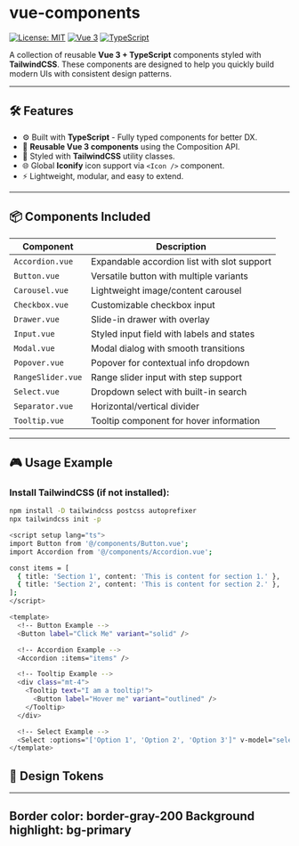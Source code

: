 # vue-components

[![License: MIT](https://img.shields.io/badge/license-MIT-blue.svg)](LICENSE) 
[![Vue 3](https://img.shields.io/badge/Vue-3.x-brightgreen.svg)](https://v3.vuejs.org/) 
[![TypeScript](https://img.shields.io/badge/TypeScript-Strict-blue.svg)](https://www.typescriptlang.org/)

A collection of reusable **Vue 3 + TypeScript** components styled with **TailwindCSS**. These components are designed to help you quickly build modern UIs with consistent design patterns.

---

## 🛠 Features

- ⚙️ Built with **TypeScript** - Fully typed components for better DX.
- 🧩 **Reusable Vue 3 components** using the Composition API.
- 🎨 Styled with **TailwindCSS** utility classes.
- 🌐 Global **Iconify** icon support via `<Icon />` component.
- ⚡ Lightweight, modular, and easy to extend.

---

## 📦 Components Included

| Component         | Description                                 |
|-------------------|---------------------------------------------|
| `Accordion.vue`   | Expandable accordion list with slot support |
| `Button.vue`      | Versatile button with multiple variants     |
| `Carousel.vue`    | Lightweight image/content carousel          |
| `Checkbox.vue`    | Customizable checkbox input                 |
| `Drawer.vue`      | Slide-in drawer with overlay                |
| `Input.vue`       | Styled input field with labels and states   |
| `Modal.vue`       | Modal dialog with smooth transitions        |
| `Popover.vue`     | Popover for contextual info dropdown        |
| `RangeSlider.vue` | Range slider input with step support        |
| `Select.vue`      | Dropdown select with built-in search        |
| `Separator.vue`   | Horizontal/vertical divider                 |
| `Tooltip.vue`     | Tooltip component for hover information     |

---

## 🎮 Usage Example

### Install TailwindCSS (if not installed):

```bash
npm install -D tailwindcss postcss autoprefixer
npx tailwindcss init -p
```

```bash
<script setup lang="ts">
import Button from '@/components/Button.vue';
import Accordion from '@/components/Accordion.vue';

const items = [
  { title: 'Section 1', content: 'This is content for section 1.' },
  { title: 'Section 2', content: 'This is content for section 2.' },
];
</script>

<template>
  <!-- Button Example -->
  <Button label="Click Me" variant="solid" />

  <!-- Accordion Example -->
  <Accordion :items="items" />

  <!-- Tooltip Example -->
  <div class="mt-4">
    <Tooltip text="I am a tooltip!">
      <Button label="Hover me" variant="outlined" />
    </Tooltip>
  </div>

  <!-- Select Example -->
  <Select :options="['Option 1', 'Option 2', 'Option 3']" v-model="selectedOption" />
</template>
```

## 🎨 Design Tokens
---
Border color: border-gray-200
Background highlight: bg-primary
---


